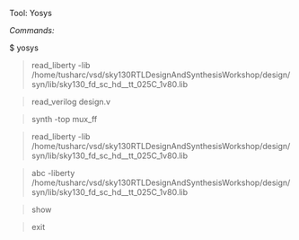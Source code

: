 Tool: Yosys

*Commands:*

$ yosys

> read_liberty -lib /home/tusharc/vsd/sky130RTLDesignAndSynthesisWorkshop/design/syn/lib/sky130_fd_sc_hd__tt_025C_1v80.lib

> read_verilog design.v

> synth -top mux_ff

> read_liberty -lib /home/tusharc/vsd/sky130RTLDesignAndSynthesisWorkshop/design/syn/lib/sky130_fd_sc_hd__tt_025C_1v80.lib

> abc -liberty /home/tusharc/vsd/sky130RTLDesignAndSynthesisWorkshop/design/syn/lib/sky130_fd_sc_hd__tt_025C_1v80.lib

> show

> exit


